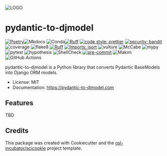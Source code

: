 ![LOGO](/images/logo.png)

# pydantic-to-djmodel

[![Poetry](https://img.shields.io/endpoint?url=https://python-poetry.org/badge/v0.json)](https://python-poetry.org/)![Mkdocs](https://img.shields.io/badge/Documentation%20engine-Mkdocs-orange)
![Conda](https://img.shields.io/badge/Virtual%20environment-conda-brightgreen?logo=anaconda)[![Ruff](https://img.shields.io/endpoint?url=https://raw.githubusercontent.com/astral-sh/ruff/main/assets/badge/v2.json)](https://github.com/astral-sh/ruff)
[![code style: prettier](https://img.shields.io/badge/code_style-prettier-ff69b4.svg?style=flat-square)](https://github.com/prettier/prettier)
[![security: bandit](https://img.shields.io/badge/security-bandit-yellow.svg)](https://github.com/PyCQA/bandit)
![coverage](https://img.shields.io/badge/Code%20coverage%20testing-coverage.py-blue)
![flake8](https://img.shields.io/badge/code%20quality-flake8-blue)
[![Ruff](https://img.shields.io/endpoint?url=https://raw.githubusercontent.com/astral-sh/ruff/main/assets/badge/v2.json)](https://github.com/astral-sh/ruff)
[![Imports: isort](https://img.shields.io/badge/%20imports-isort-%231674b1?style=flat&labelColor=ef8336)](https://pycqa.github.io/isort/)
![vulture](https://img.shields.io/badge/Find%20unused%20code-vulture-blue)
![McCabe](https://img.shields.io/badge/Complexity%20checker-McCabe-blue)
![mypy](https://img.shields.io/badge/Static%20typing-mypy-blue)
![pytest](https://img.shields.io/badge/Testing-pytest-cyan?logo=pytest)
![hypothesis](https://img.shields.io/badge/Testing-hypothesis-maroon)
![ShellCheck](https://img.shields.io/badge/Analysis%20of%20shell%20scripts-ShellCheck-brightgreen)
[![pre-commit](https://img.shields.io/badge/pre--commit-enabled-brightgreen?logo=pre-commit)](https://github.com/pre-commit/pre-commit)
![Makim](https://img.shields.io/badge/Automation%20task-Makim-blue)
![GitHub Actions](https://img.shields.io/badge/GitHub%20Actions-CI-blue?logo=githubactions)

pydantic-to-djmodel is a Python library that converts Pydantic BaseModels
into Django ORM models.

- License: MIT
- Documentation: https://pydantic-to-djmodel.com

## Features

TBD

## Credits

This package was created with Cookiecutter and the
[osl-incubator/scicookie](https://github.com/osl-incubator/scicookie) project
template.
